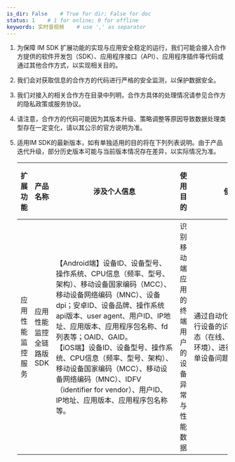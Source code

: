 ```yaml
---
is_dir: False    # True for dir; False for doc
status: 1    # 1 for online; 0 for offline
keywords: 实时音视频    # use ',' as separator
---
```


1. 为保障 IM SDK 扩展功能的实现与应用安全稳定的运行，我们可能会接入合作方提供的软件开发包（SDK）、应用程序接口（API）、应用程序插件等代码或通过其他合作方式，以实现相关目的。
	
2. 我们会对获取信息的合作方的代码进行严格的安全监测，以保护数据安全。
	
3. 我们对接入的相关合作方在目录中列明，合作方具体的处理情况请参见合作方的隐私政策或服务协议。
	
4. 请注意，合作方的代码可能因为其版本升级、策略调整等原因导致数据处理类型存在一定变化，请以其公示的官方说明为准。
	
5. 适用IM SDK的最新版本，如有单独适用的目的将在下列列表说明。由于产品迭代升级，部分历史版本可能与当前版本情况存在差异，以实际情况为准。
	
	| 扩展功能 | 产品名称 | <div style="width: 200pt">涉及个人信息</div> | 使用目的 | <div style="width: 150pt">使用场景</div> | 合作方主体 | 收集方式 | 隐私政策链接 |
	| --- | --- | --- | --- | --- | --- | --- | --- |
	| 应用性能监控服务 | 应用性能监控全链路版 SDK | 【Android端】设备ID、设备型号、操作系统、CPU信息（频率、型号、架构）、移动设备国家编码（MCC）、移动设备网络编码（MNC）、设备dpi；安卓ID、设备品牌、操作系统api版本、user agent、用户ID、IP地址、应用版本、应用程序包名称、fd列表等；OAID、GAID。<br>【iOS端】设备ID、设备型号、操作系统、CPU信息（频率、型号、架构）、移动设备国家编码（MCC）、移动设备网络编码（MNC）、IDFV（identifier for vendor）、用户ID、IP地址、应用版本、应用程序包名称等。 | 识别移动端应用的终端用户的设备异常与性能数据 | 通过自动化的程序和算法进行设备的识别、获取设备状态（在线、离线、所处网络环境）、进行设备数统计以及单设备问题调试 | 北京火山引擎科技有限公司 | SDK自行采集 | https://www.volcengine.com/docs/6431/69429 |
